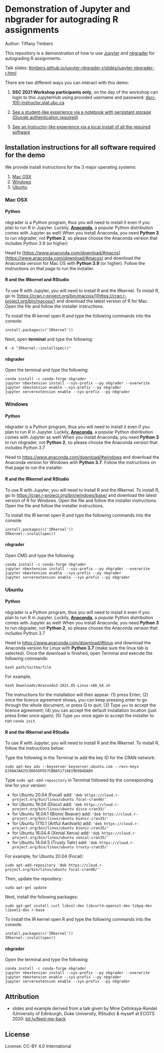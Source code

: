 # Demonstration of Jupyter and nbgrader for autograding R assignments

Author: Tiffany Timbers

This repository is a demonstration of how to use [Jupyter](https://jupyter.org/index.html) and [nbgrader](https://nbgrader.readthedocs.io/en/stable/) for autograding R assignments.

Talk slides: [ttimbers.github.io/jupyter-nbgrader-r/slides/jupyter-nbgrader-r.html](https://ttimbers.github.io/jupyter-nbgrader-r/slides/jupyter-nbgrader-r.html)

There are two different ways you can interact with this demo:

1. **SSC 2021 Workshop participants only**, on the day of the workshop can login to this JupyterHub using provided username and password: [dsci-100-instructor.stat.ubc.ca](https://dsci-100-instructor.stat.ubc.ca/)

2. [See a student-like experience via a notebook with persistant storage (Google authentication required)](https://cybera.syzygy.ca/jupyter/hub/user-redirect/git-pull?repo=https%3A%2F%2Fgithub.com%2Fttimbers%2Fjupyter-nbgrader-r&branch=master&urlpath=tree%2Fjupyter-nbgrader-r%2Fexample_assignment%2Fworksheet_01_r%2Fworksheet_01_r.ipynb)

3. [See an instructor-like experience via a local install of all the required software](#installation-instructions-for-all-software-required-for-the-demo)

## Installation instructions for all software required for the demo

We provide install instructions for the 3 major operating systems:

1. [Mac OSX](#mac-osx)
2. [Windows](#windows)
3. [Ubuntu](#ubuntu)

### Mac OSX

#### Python

nbgrader is a Python program, thus you will need to install it even if you plan to run R in Jupyter. Luckily, [__Anaconda__](https://www.anaconda.com/download/#macos), a popular Python distribution comes with Jupyter as well! When you install Anaconda, you need __Python 3__ to run nbgrader, not __Python 2__, so please choose the Anaconda version that includes Python 3.9 (or higher)

Head to [https://www.anaconda.com/download/#macos](https://www.anaconda.com/download/#macos) and download the Anaconda version for Mac OS with **Python 3.9** (or higher). Follow the instructions on that page to run the installer.

#### R and the IRkernel and RStudio
To use R with Jupyter, you will need to install R and the IRkernel. To install R, go to [https://cran.r-project.org/bin/macosx/](https://cran.r-project.org/bin/macosx/) and download the latest version of R for Mac. Open the file and follow the installer instructions.

To install the IR kernel open R and type the following commands into the console:

```
install.packages(c('IRkernel'))
```

Next, open **terminal** and type the following:

```
R -e "IRkernel::installspec()"
```

#### nbgrader

Open the terminal and type the following: 

```
conda install -c conda-forge nbgrader
jupyter nbextension install --sys-prefix --py nbgrader --overwrite
jupyter nbextension enable --sys-prefix --py nbgrader
jupyter serverextension enable --sys-prefix --py nbgrader
```

### Windows

#### Python

nbgrader is a Python program, thus you will need to install it even if you plan to run R in Jupyter. Luckily, [__Anaconda__](https://www.anaconda.com/download/#macos), a popular Python distribution comes with Jupyter as well! When you install Anaconda, you need __Python 3__ to run nbgrader, not __Python 2__, so please choose the Anaconda version that includes Python 3.7

Head to <https://www.anaconda.com/download/#windows> and download the Anaconda version for Windows with **Python 3.7**. Follow the instructions on that page to run the installer.

#### R and the IRkernel and RStudio
To use R with Jupyter, you will need to install R and the IRkernel. To install R, go to <https://cran.r-project.org/bin/windows/base/> and download the latest version of R for Windows. Open the file and follow the installer instructions. Open the file and follow the installer instructions.

To install the IR kernel open R and type the following commands into the console:

```
install.packages(c('IRkernel'))
IRkernel::installspec()
```

#### nbgrader

Open CMD and type the following: 

```
conda install -c conda-forge nbgrader
jupyter nbextension install --sys-prefix --py nbgrader --overwrite
jupyter nbextension enable --sys-prefix --py nbgrader
jupyter serverextension enable --sys-prefix --py nbgrader
```

### Ubuntu

#### Python

nbgrader is a Python program, thus you will need to install it even if you plan to run R in Jupyter. Luckily, [__Anaconda__](https://www.anaconda.com/download/#macos), a popular Python distribution comes with Jupyter as well! When you install Anaconda, you need __Python 3__ to run nbgrader, not __Python 2__, so please choose the Anaconda version that includes Python 3.7

Head to https://www.anaconda.com/download/#linux and download the Anaconda version for Linux with **Python 3.7** (make sure the linux tab is selected). Once the download is finished, open Terminal and execute the following commands:
```
bash path/to/the/file
```

For example,
```
bash Downloads/Anaconda3-2021.05-Linux-x86_64.sh
```
The instructions for the installation will then appear: (1) press Enter; (2) once the licence agreement shows, you can keep pressing enter to go through the whole document, or press Q to quit; (3) Type `yes` to accept the licence agreement; (4) you can accept the default installation location (just press Enter once again); (5) Type `yes` once again to accept the installer to run `conda init`.

#### R and the IRkernel and RStudio

To use R with Jupyter, you will need to install R and the IRkernel. To install R, follow the instructions below:

Type the following in the Terminal to add the key ID for the CRAN network:

```
sudo apt-key adv --keyserver keyserver.ubuntu.com --recv-keys E298A3A825C0D65DFD57CBB651716619E084DAB9
```

Type `sudo apt-add-repository` in Terminal followed by the corresponding line for your version:
  - for Ubuntu 20.04 (Focal) add: `'deb https://cloud.r-project.org/bin/linux/ubuntu focal-cran40/'`
  - for Ubuntu 19.04 (Disco) add: `'deb https://cloud.r-project.org/bin/linux/ubuntu disco-cran35/'`
  - for Ubuntu 18.04.1 (Bionic Beaver) add: `'deb https://cloud.r-project.org/bin/linux/ubuntu bionic-cran35/'`
  - for Ubuntu 17.10.1 (Artful Aardvark) add: `'deb https://cloud.r-project.org/bin/linux/ubuntu bionic-cran35/'`
  - for Ubuntu 16.04.4 (Xenial Xerus) add: `'deb https://cloud.r-project.org/bin/linux/ubuntu xenial-cran35/'`
  - for Ubuntu 14.04.5 (Trusty Tahr) add: `'deb https://cloud.r-project.org/bin/linux/ubuntu trusty-cran35/'`

For example, for Ubuntu 20.04 (Focal):
```
sudo apt-add-repository 'deb https://cloud.r-project.org/bin/linux/ubuntu focal-cran40/'`
```

Then, update the repository:
```
sudo apt-get update
 ```

Next, install the following packages:
```
sudo apt-get install curl libssl-dev libcurl4-openssl-dev libpq-dev libxml2-dev r-base
 ```
 
To install the IR kernel open R and type the following commands into the console:

```
install.packages(c('IRkernel'))
IRkernel::installspec()
```

#### nbgrader

Open the terminal and type the following: 

```
conda install -c conda-forge nbgrader
jupyter nbextension install --sys-prefix --py nbgrader --overwrite
jupyter nbextension enable --sys-prefix --py nbgrader
jupyter serverextension enable --sys-prefix --py nbgrader
```

## Attribution
- slides and example derived from a talk given by Mine Çetinkaya-Rundel 
(University of Edinburgh, Duke University, RStudio) & myself at ECOTS 2020: [bit.ly/feed-me-back](https://bit.ly/feed-me-back)

## License
License: CC-BY 4.0 International
